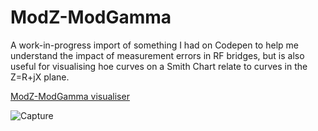 # ModZ-ModGamma 

A work-in-progress import of something I had on Codepen to help me understand the impact of measurement errors in RF bridges, but is also useful for visualising hoe curves on a Smith Chart relate to curves in the Z=R+jX plane.

[ModZ-ModGamma visualiser](https://g1ojs.github.io/ModZ-ModGamma/smith-locus.html)

![Capture](https://github.com/user-attachments/assets/8610e786-acd4-42ad-9374-e328df10673f)
